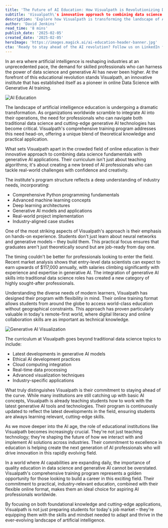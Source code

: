 ```yaml
---
title: 'The Future of AI Education: How Visualpath is Revolutionizing Data Science and Generative AI Training'
subtitle: 'Visualpath\'s innovative approach to combining data science and generative AI training is setting new standards in tech education'
description: 'Explore how Visualpath is transforming the landscape of AI education through their innovative approach to combining data science fundamentals with cutting-edge generative AI training. Learn about their comprehensive curriculum, practical learning methods, and how they\'re preparing the next generation of AI professionals for success in this rapidly evolving field.'
author: 'David Jenkins'
read_time: '8 mins'
publish_date: '2025-02-05'
created_date: '2025-02-05'
heroImage: 'https://images.magick.ai/ai-education-header-banner.jpg'
cta: 'Ready to stay ahead of the AI revolution? Follow us on LinkedIn for the latest insights on data science and generative AI education, and join a community of forward-thinking professionals shaping the future of technology.'
---
```


In an era where artificial intelligence is reshaping industries at an unprecedented pace, the demand for skilled professionals who can harness the power of data science and generative AI has never been higher. At the forefront of this educational revolution stands Visualpath, an innovative institute that has established itself as a pioneer in online Data Science with Generative AI training.

![AI Education](https://i.magick.ai/PIXE/1738758861763_magick_img.webp)

The landscape of artificial intelligence education is undergoing a dramatic transformation. As organizations worldwide scramble to integrate AI into their operations, the need for professionals who can navigate both traditional data science and cutting-edge generative AI technologies has become critical. Visualpath's comprehensive training program addresses this need head-on, offering a unique blend of theoretical knowledge and practical application.

What sets Visualpath apart in the crowded field of online education is their innovative approach to combining data science fundamentals with generative AI applications. Their curriculum isn't just about teaching algorithms; it's about creating a new breed of AI professionals who can tackle real-world challenges with confidence and creativity.

The institute's program structure reflects a deep understanding of industry needs, incorporating:
- Comprehensive Python programming fundamentals
- Advanced machine learning concepts
- Deep learning architectures
- Generative AI models and applications
- Real-world project implementation
- Industry-aligned case studies

One of the most striking aspects of Visualpath's approach is their emphasis on hands-on experience. Students don't just learn about neural networks and generative models – they build them. This practical focus ensures that graduates aren't just theoretically sound but are job-ready from day one.

The timing couldn't be better for professionals looking to enter the field. Recent market analysis shows that entry-level data scientists can expect to earn upwards of $117,000 annually, with salaries climbing significantly with experience and expertise in generative AI. The integration of generative AI skills into traditional data science roles has created a new category of highly sought-after professionals.

Understanding the diverse needs of modern learners, Visualpath has designed their program with flexibility in mind. Their online training format allows students from around the globe to access world-class education without geographical constraints. This approach has proven particularly valuable in today's remote-first world, where digital literacy and online collaboration skills are as important as technical knowledge.

![Generative AI Visualization](https://i.magick.ai/PIXE/1738758861767_magick_img.webp)

The curriculum at Visualpath goes beyond traditional data science topics to include:
- Latest developments in generative AI models
- Ethical AI development practices
- Cloud computing integration
- Real-time data processing
- Advanced visualization techniques
- Industry-specific applications

What truly distinguishes Visualpath is their commitment to staying ahead of the curve. While many institutions are still catching up with basic AI concepts, Visualpath is already teaching students how to work with the latest generative AI tools and technologies. Their program is continuously updated to reflect the latest developments in the field, ensuring students are always learning relevant, cutting-edge skills.

As we move deeper into the AI age, the role of educational institutions like Visualpath becomes increasingly crucial. They're not just teaching technology; they're shaping the future of how we interact with and implement AI solutions across industries. Their commitment to excellence in education is helping create the next generation of AI professionals who will drive innovation in this rapidly evolving field.

In a world where AI capabilities are expanding daily, the importance of quality education in data science and generative AI cannot be overstated. Visualpath's comprehensive training program represents a golden opportunity for those looking to build a career in this exciting field. Their commitment to practical, industry-relevant education, combined with their flexible online format, makes them an ideal choice for aspiring AI professionals worldwide.

By focusing on both foundational knowledge and cutting-edge applications, Visualpath is not just preparing students for today's job market – they're equipping them with the skills and mindset needed to adapt and thrive in the ever-evolving landscape of artificial intelligence.